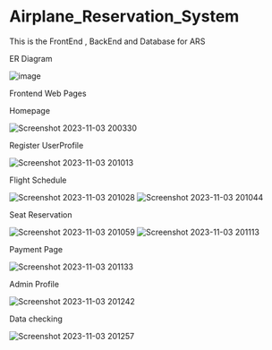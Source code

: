 # Airplane_Reservation_System
This is the FrontEnd , BackEnd and Database for ARS

ER Diagram

![image](https://github.com/lakshan1946/Airplane_Reservation_System/assets/129371377/655a73c5-d33d-4fbe-b8e6-4a84d8abc077)

Frontend Web Pages

Homepage

![Screenshot 2023-11-03 200330](https://github.com/lakshan1946/Airplane_Reservation_System/assets/129371377/f9720cfa-cc06-49d1-ba4f-eb8f1b0ba484)

Register UserProfile

![Screenshot 2023-11-03 201013](https://github.com/lakshan1946/Airplane_Reservation_System/assets/129371377/ac58231f-a55a-4f77-be9a-9ba3955aeb65)

Flight Schedule

![Screenshot 2023-11-03 201028](https://github.com/lakshan1946/Airplane_Reservation_System/assets/129371377/a1898601-593c-4071-84b0-5b3990cf3ad9)
![Screenshot 2023-11-03 201044](https://github.com/lakshan1946/Airplane_Reservation_System/assets/129371377/f6e4a941-cdd1-4d4e-ac9b-79cc299c796f)

Seat Reservation

![Screenshot 2023-11-03 201059](https://github.com/lakshan1946/Airplane_Reservation_System/assets/129371377/70d943f3-c10d-41dc-b8c0-fe15f1dee45e)
![Screenshot 2023-11-03 201113](https://github.com/lakshan1946/Airplane_Reservation_System/assets/129371377/c4f26d5d-6367-41c3-bdb3-520e610a3df4)

Payment Page

![Screenshot 2023-11-03 201133](https://github.com/lakshan1946/Airplane_Reservation_System/assets/129371377/03a770f0-6759-48a5-ac38-571c91a09103)

Admin Profile

![Screenshot 2023-11-03 201242](https://github.com/lakshan1946/Airplane_Reservation_System/assets/129371377/cd5f1959-6439-4c5b-a265-1525675cea6e)

Data checking

![Screenshot 2023-11-03 201257](https://github.com/lakshan1946/Airplane_Reservation_System/assets/129371377/ffcc73de-4bba-4a08-bac6-7ec41095cb79)
